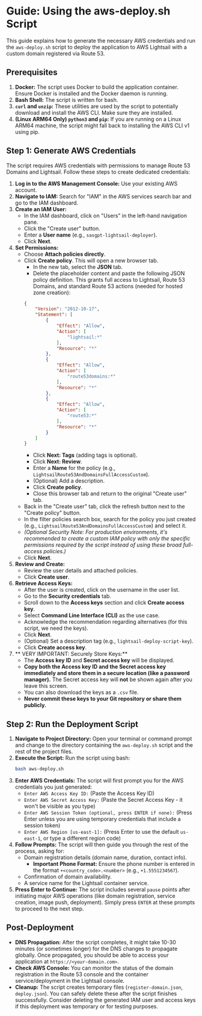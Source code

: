 # Guide: Using the aws-deploy.sh Script

This guide explains how to generate the necessary AWS credentials and run the `aws-deploy.sh` script to deploy the application to AWS Lightsail with a custom domain registered via Route 53.

## Prerequisites

1.  **Docker:** The script uses Docker to build the application container. Ensure Docker is installed and the Docker daemon is running.
2.  **Bash Shell:** The script is written for bash.
3.  **`curl` and `unzip`:** These utilities are used by the script to potentially download and install the AWS CLI. Make sure they are installed.
4.  **(Linux ARM64 Only) `python3` and `pip`:** If you are running on a Linux ARM64 machine, the script might fall back to installing the AWS CLI v1 using pip.

## Step 1: Generate AWS Credentials

The script requires AWS credentials with permissions to manage Route 53 Domains and Lightsail. Follow these steps to create dedicated credentials:

1.  **Log in to the AWS Management Console:** Use your existing AWS account.
2.  **Navigate to IAM:** Search for "IAM" in the AWS services search bar and go to the IAM dashboard.
3.  **Create an IAM User:**
    *   In the IAM dashboard, click on "Users" in the left-hand navigation pane.
    *   Click the "Create user" button.
    *   Enter a **User name** (e.g., `sasgpt-lightsail-deployer`).
    *   Click **Next**.
4.  **Set Permissions:**
    *   Choose **Attach policies directly**.
    *   Click **Create policy**. This will open a new browser tab.
        *   In the new tab, select the **JSON** tab.
        *   Delete the placeholder content and paste the following JSON policy definition. This grants full access to Lightsail, Route 53 Domains, and standard Route 53 actions (needed for hosted zone creation):
          ```json
          {
              "Version": "2012-10-17",
              "Statement": [
                  {
                      "Effect": "Allow",
                      "Action": [
                          "lightsail:*"
                      ],
                      "Resource": "*"
                  },
                  {
                      "Effect": "Allow",
                      "Action": [
                          "route53domains:*"
                      ],
                      "Resource": "*"
                  },
                  {
                      "Effect": "Allow",
                      "Action": [
                          "route53:*"
                      ],
                      "Resource": "*"
                  }
              ]
          }
          ```
        *   Click **Next: Tags** (adding tags is optional).
        *   Click **Next: Review**.
        *   Enter a **Name** for the policy (e.g., `LightsailRoute53AndDomainsFullAccessCustom`).
        *   (Optional) Add a description.
        *   Click **Create policy**.
        *   Close this browser tab and return to the original "Create user" tab.
    *   Back in the "Create user" tab, click the refresh button next to the "Create policy" button.
    *   In the filter policies search box, search for the policy you just created (e.g., `LightsailRoute53AndDomainsFullAccessCustom`) and select it.
    *   *(Optional Security Note: For production environments, it's recommended to create a custom IAM policy with only the specific permissions required by the script instead of using these broad full-access policies.)*
    *   Click **Next**.
5.  **Review and Create:**
    *   Review the user details and attached policies.
    *   Click **Create user**.
6.  **Retrieve Access Keys:**
    *   After the user is created, click on the username in the user list.
    *   Go to the **Security credentials** tab.
    *   Scroll down to the **Access keys** section and click **Create access key**.
    *   Select **Command Line Interface (CLI)** as the use case.
    *   Acknowledge the recommendation regarding alternatives (for this script, we need the keys).
    *   Click **Next**.
    *   (Optional) Set a description tag (e.g., `lightsail-deploy-script-key`).
    *   Click **Create access key**.
7.  ** VERY IMPORTANT: Securely Store Keys:**
    *   The **Access key ID** and **Secret access key** will be displayed.
    *   **Copy both the Access key ID and the Secret access key immediately and store them in a secure location (like a password manager).** The Secret access key will **not** be shown again after you leave this screen.
    *   You can also download the keys as a `.csv` file.
    *   **Never commit these keys to your Git repository or share them publicly.**

## Step 2: Run the Deployment Script

1.  **Navigate to Project Directory:** Open your terminal or command prompt and change to the directory containing the `aws-deploy.sh` script and the rest of the project files.
2.  **Execute the Script:** Run the script using bash:
    ```bash
    bash aws-deploy.sh
    ```
3.  **Enter AWS Credentials:** The script will first prompt you for the AWS credentials you just generated:
    *   `Enter AWS Access Key ID:` (Paste the Access Key ID)
    *   `Enter AWS Secret Access Key:` (Paste the Secret Access Key - it won't be visible as you type)
    *   `Enter AWS Session Token (optional, press ENTER if none):` (Press Enter unless you are using temporary credentials that include a session token)
    *   `Enter AWS Region [us-east-1]:` (Press Enter to use the default `us-east-1`, or type a different region code)
4.  **Follow Prompts:** The script will then guide you through the rest of the process, asking for:
    *   Domain registration details (domain name, duration, contact info).
        *   **Important Phone Format:** Ensure the phone number is entered in the format `+<country_code>.<number>` (e.g., `+1.5551234567`).
    *   Confirmation of domain availability.
    *   A service name for the Lightsail container service.
5.  **Press Enter to Continue:** The script includes several `pause` points after initiating major AWS operations (like domain registration, service creation, image push, deployment). Simply press `ENTER` at these prompts to proceed to the next step.

## Post-Deployment

*   **DNS Propagation:** After the script completes, it might take 10-30 minutes (or sometimes longer) for the DNS changes to propagate globally. Once propagated, you should be able to access your application at `https://<your-domain.com>`.
*   **Check AWS Console:** You can monitor the status of the domain registration in the Route 53 console and the container service/deployment in the Lightsail console.
*   **Cleanup:** The script creates temporary files (`register-domain.json`, `deploy.json`). You can safely delete these after the script finishes successfully. Consider deleting the generated IAM user and access keys if this deployment was temporary or for testing purposes. 